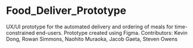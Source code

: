 # Food_Deliver_Prototype
UX/UI prototype for the automated delivery and ordering of meals for time-constrained end-users. Prototype created using Figma. Contributors: Kevin Dong, Rowan Simmons, Naohito Muraoka, Jacob Gaeta, Steven Owens
